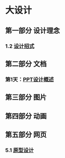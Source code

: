 # 大设计

## 第一部分 设计理念

### 1.2 [设计招式](./1.2_设计招式.md)

## 第二部分 文档

### 第1天：[PPT设计概述](./2.1_PPT设计概述.md)

## 第三部分 图片

## 第四部分 动画

## 第五部分 网页

### 5.1 [原型设计](./5.1_原型设计.md)
